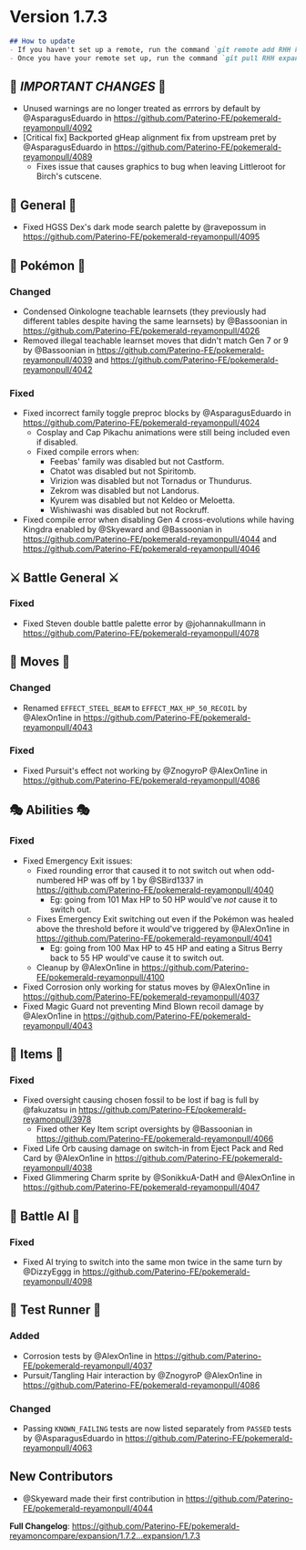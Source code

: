 # Version 1.7.3

```md
## How to update
- If you haven't set up a remote, run the command `git remote add RHH https://github.com/Paterino-FE/pokemerald-reyamon.git`.
- Once you have your remote set up, run the command `git pull RHH expansion/1.7.3`.
```

## 🌋 *IMPORTANT CHANGES* 🌋
* Unused warnings are no longer treated as errrors by default by @AsparagusEduardo in https://github.com/Paterino-FE/pokemerald-reyamonpull/4092
* [Critical fix] Backported gHeap alignment fix from upstream pret by @AsparagusEduardo in https://github.com/Paterino-FE/pokemerald-reyamonpull/4089
    * Fixes issue that causes graphics to bug when leaving Littleroot for Birch's cutscene.

## 🧬 General 🧬
* Fixed HGSS Dex's dark mode search palette by @ravepossum in https://github.com/Paterino-FE/pokemerald-reyamonpull/4095

## 🐉 Pokémon 🐉
### Changed
* Condensed Oinkologne teachable learnsets (they previously had different tables despite having the same learnsets) by @Bassoonian in https://github.com/Paterino-FE/pokemerald-reyamonpull/4026
* Removed illegal teachable learnset moves that didn't match Gen 7 or 9 by @Bassoonian in https://github.com/Paterino-FE/pokemerald-reyamonpull/4039 and https://github.com/Paterino-FE/pokemerald-reyamonpull/4042
### Fixed
* Fixed incorrect family toggle preproc blocks by @AsparagusEduardo in https://github.com/Paterino-FE/pokemerald-reyamonpull/4024
    * Cosplay and Cap Pikachu animations were still being included even if disabled.
    * Fixed compile errors when:
        * Feebas' family was disabled but not Castform.
        * Chatot was disabled but not Spiritomb.
        * Virizion was disabled but not Tornadus or Thundurus.
        * Zekrom was disabled but not Landorus.
        * Kyurem was disabled but not Keldeo or Meloetta.
        * Wishiwashi was disabled but not Rockruff.
* Fixed compile error when disabling Gen 4 cross-evolutions while having Kingdra enabled by @Skyeward and @Bassoonian in https://github.com/Paterino-FE/pokemerald-reyamonpull/4044 and https://github.com/Paterino-FE/pokemerald-reyamonpull/4046

## ⚔️ Battle General ⚔️ ##
### Fixed
* Fixed Steven double battle palette error by @johannakullmann in https://github.com/Paterino-FE/pokemerald-reyamonpull/4078

## 🤹 Moves 🤹
### Changed
* Renamed `EFFECT_STEEL_BEAM` to `EFFECT_MAX_HP_50_RECOIL` by @AlexOn1ine in https://github.com/Paterino-FE/pokemerald-reyamonpull/4043
### Fixed
* Fixed Pursuit's effect not working by @ZnogyroP @AlexOn1ine in https://github.com/Paterino-FE/pokemerald-reyamonpull/4086

## 🎭 Abilities 🎭
### Fixed
* Fixed Emergency Exit issues:
    * Fixed rounding error that caused it to not switch out when odd-numbered HP was off by 1 by @SBird1337 in https://github.com/Paterino-FE/pokemerald-reyamonpull/4040
        * Eg: going from 101 Max HP to 50 HP would've *not* cause it to switch out.
    * Fixes Emergency Exit switching out even if the Pokémon was healed above the threshold before it would've triggered by @AlexOn1ine in https://github.com/Paterino-FE/pokemerald-reyamonpull/4041
        * Eg: going from 100 Max HP to 45 HP and eating a Sitrus Berry back to 55 HP would've cause it to switch out.
    * Cleanup by @AlexOn1ine in https://github.com/Paterino-FE/pokemerald-reyamonpull/4100
* Fixed Corrosion only working for status moves by @AlexOn1ine in https://github.com/Paterino-FE/pokemerald-reyamonpull/4037
* Fixed Magic Guard not preventing Mind Blown recoil damage by @AlexOn1ine in https://github.com/Paterino-FE/pokemerald-reyamonpull/4043

## 🧶 Items 🧶
### Fixed
* Fixed oversight causing chosen fossil to be lost if bag is full by @fakuzatsu in https://github.com/Paterino-FE/pokemerald-reyamonpull/3978
    * Fixed other Key Item script oversights by @Bassoonian in https://github.com/Paterino-FE/pokemerald-reyamonpull/4066
* Fixed Life Orb causing damage on switch-in from Eject Pack and Red Card by @AlexOn1ine in https://github.com/Paterino-FE/pokemerald-reyamonpull/4038
* Fixed Glimmering Charm sprite by @SonikkuA-DatH and @AlexOn1ine in https://github.com/Paterino-FE/pokemerald-reyamonpull/4047

## 🤖 Battle AI 🤖
### Fixed
* Fixed AI trying to switch into the same mon twice in the same turn by @DizzyEggg in https://github.com/Paterino-FE/pokemerald-reyamonpull/4098

## 🧪 Test Runner 🧪
### Added
* Corrosion tests by @AlexOn1ine in https://github.com/Paterino-FE/pokemerald-reyamonpull/4037
* Pursuit/Tangling Hair interaction by @ZnogyroP @AlexOn1ine in https://github.com/Paterino-FE/pokemerald-reyamonpull/4086
### Changed
* Passing `KNOWN_FAILING` tests are now listed separately from `PASSED` tests by @AsparagusEduardo in https://github.com/Paterino-FE/pokemerald-reyamonpull/4063

## New Contributors
* @Skyeward made their first contribution in https://github.com/Paterino-FE/pokemerald-reyamonpull/4044

**Full Changelog**: https://github.com/Paterino-FE/pokemerald-reyamoncompare/expansion/1.7.2...expansion/1.7.3

<!--Last PR: 4098-->
